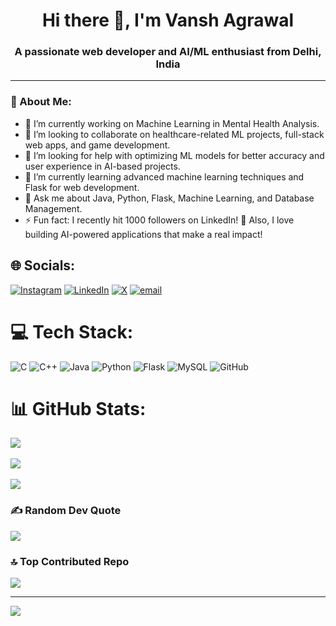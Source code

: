 <div align="center">
<h1 align="center">Hi there 👋, I'm Vansh Agrawal</h1>
<h3 align="center">A passionate web developer and AI/ML enthusiast from Delhi, India</h3>
</div>

---

### 💫 About Me:
- 🔭 I’m currently working on Machine Learning in Mental Health Analysis.<br>  
- 👯 I’m looking to collaborate on healthcare-related ML projects, full-stack web apps, and game development.<br>  
- 🤝 I’m looking for help with optimizing ML models for better accuracy and user experience in AI-based projects.<br>  
- 🌱 I’m currently learning advanced machine learning techniques and Flask for web development.<br>  
- 💬 Ask me about Java, Python, Flask, Machine Learning, and Database Management.<br>  
- ⚡ Fun fact: I recently hit 1000 followers on LinkedIn! 🎉 Also, I love building AI-powered applications that make a real impact!  

## 🌐 Socials:
[![Instagram](https://img.shields.io/badge/Instagram-%23E4405F.svg?logo=Instagram&logoColor=white)](https://instagram.com/thevanshagrawal)  [![LinkedIn](https://img.shields.io/badge/LinkedIn-%230077B5.svg?logo=linkedin&logoColor=white)](https://linkedin.com/in/vansh-agrawal-7bb34b2a4)  [![X](https://img.shields.io/badge/X-black.svg?logo=X&logoColor=white)](https://x.com/vansh070605)  [![email](https://img.shields.io/badge/Email-D14836?logo=gmail&logoColor=white)](mailto:vansh070605@gmail.com)  

# 💻 Tech Stack:
![C](https://img.shields.io/badge/c-%2300599C.svg?style=for-the-badge&logo=c&logoColor=white)  ![C++](https://img.shields.io/badge/c++-%2300599C.svg?style=for-the-badge&logo=c%2B%2B&logoColor=white)  ![Java](https://img.shields.io/badge/java-%23ED8B00.svg?style=for-the-badge&logo=openjdk&logoColor=white)  ![Python](https://img.shields.io/badge/python-3670A0?style=for-the-badge&logo=python&logoColor=ffdd54)  ![Flask](https://img.shields.io/badge/flask-%23000.svg?style=for-the-badge&logo=flask&logoColor=white)  ![MySQL](https://img.shields.io/badge/mysql-4479A1.svg?style=for-the-badge&logo=mysql&logoColor=white)  ![GitHub](https://img.shields.io/badge/github-%23121011.svg?style=for-the-badge&logo=github&logoColor=white)

# 📊 GitHub Stats:
![](https://github-readme-stats.vercel.app/api?username=vansh070605&theme=dark&hide_border=false&include_all_commits=true&count_private=true)<br/>  
![](https://github-readme-streak-stats.herokuapp.com/?user=vansh070605&theme=dark&hide_border=false)<br/>  
![](https://github-readme-stats.vercel.app/api/top-langs/?username=vansh070605&theme=dark&hide_border=false&include_all_commits=true&count_private=true&layout=compact)  

### ✍️ Random Dev Quote
![](https://quotes-github-readme.vercel.app/api?type=horizontal&theme=radical)  

### 🔝 Top Contributed Repo
![](https://github-contributor-stats.vercel.app/api?username=vansh070605&limit=5&theme=dark&combine_all_yearly_contributions=true)  

---
[![](https://visitcount.itsvg.in/api?id=vansh070605&icon=1&color=0)](https://visitcount.itsvg.in)  


